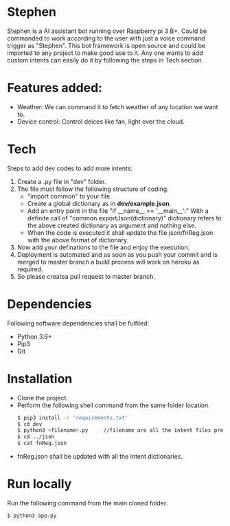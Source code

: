 # Stephen
Stephen is a AI assistant bot running over Raspberry pi 3 B+. Could be commanded to work according to the user with just a voice command trigger as "Stephen". This bot framework is open source and could be imported to any project to make good use to it. Any one wants to add custom intents can easily do it by following the steps in Tech section.

# Features added:
* Weather: We can command it to fetch weather of any location we want to.
* Device control: Control deices like fan, light over the cloud.

# Tech
Steps to add dev codes to add more intents:

1. Create a <fileName>.py file in "dev" folder.
2. The file must follow the following structure of coding.
	* "import common" to your file.
	* Create a global dictionary as in __dev/example.json__.
	* Add an entry point in the file "if \_\_name\_\_ == '\_\_main\_\_':" With a definite call of "common.exportJson(dictionary)" dictionary refers to the above created dictionary as argument and nothing else. 
	* When the code is executed it shall update the file json/fnReg.json with the above format of dictionary.
3. Now add your definations to the file and enjoy the execution. 
4. Deployment is automated and as soon as you push your commit and is merged to master branch a build process will work on heroku as required.
5. So please createa pull request to master branch.

# Dependencies
Following software dependencies shall be fulfiled:
* Python 3.6+
* Pip3
* Git

# Installation
* Clone the project.
* Perform the following shell command from the same folder location.
    ```sh
    $ pip3 install -r 'requirements.txt'
    $ cd dev
    $ python3 <filename>.py     //filename are all the intent files present in dev folder
    $ cd ../json
    $ cat fnReg.json
    ```
* fnReg.json shall be updated with all the intent dictionaries. 

# Run locally
Run the following command from the main cloned folder. 
```sh
$ python3 app.py
```